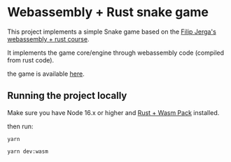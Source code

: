 # Webassembly + Rust snake game

This project implements a simple Snake game based on the [Filip Jerga's webassembly + rust course](https://www.udemy.com/course/rust-webassembly-with-js-ts-the-practical-guide/).

It implements the game core/engine through webassembly code (compiled from rust code).

the game is available [here](https://timfts.github.io/webassembly-rust-learning/).

## Running the project locally

Make sure you have Node 16.x or higher and [Rust + Wasm Pack](https://rustwasm.github.io/docs/wasm-pack/quickstart.html) installed.

then run:

```shell
yarn

yarn dev:wasm
```